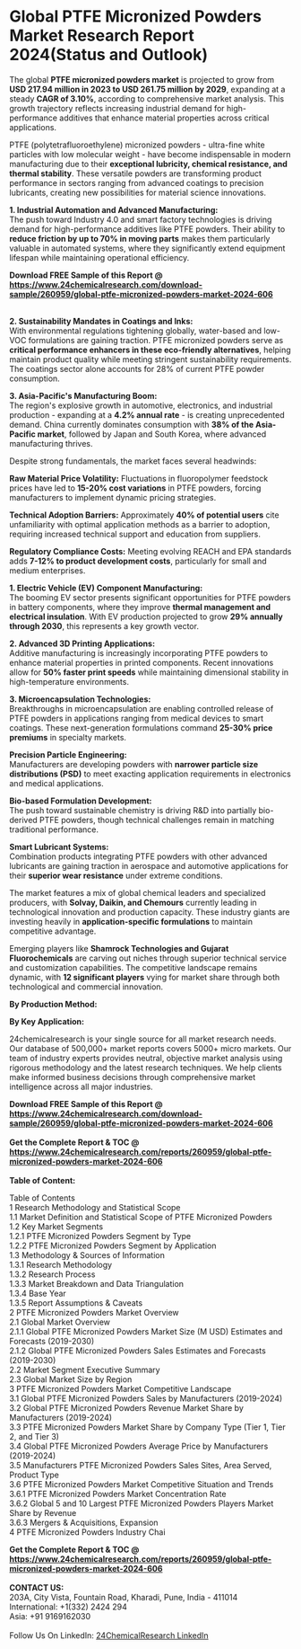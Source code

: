<h1>Global PTFE Micronized Powders Market Research Report 2024(Status and Outlook)</h1><p>The global <strong>PTFE micronized powders market</strong> is projected to grow from <strong>USD 217.94 million in 2023 to USD 261.75 million by 2029</strong>, expanding at a steady <strong>CAGR of 3.10%</strong>, according to comprehensive market analysis. This growth trajectory reflects increasing industrial demand for high-performance additives that enhance material properties across critical applications.</p><p>PTFE (polytetrafluoroethylene) micronized powders - ultra-fine white particles with low molecular weight - have become indispensable in modern manufacturing due to their <strong>exceptional lubricity, chemical resistance, and thermal stability</strong>. These versatile powders are transforming product performance in sectors ranging from advanced coatings to precision lubricants, creating new possibilities for material science innovations.</p><p><strong>1. Industrial Automation and Advanced Manufacturing:</strong><br>
The push toward Industry 4.0 and smart factory technologies is driving demand for high-performance additives like PTFE powders. Their ability to <strong>reduce friction by up to 70% in moving parts</strong> makes them particularly valuable in automated systems, where they significantly extend equipment lifespan while maintaining operational efficiency.</p><div><b>Download FREE Sample of this Report @ 
            <a href="https://www.24chemicalresearch.com/download-sample/260959/global-ptfe-micronized-powders-market-2024-606">
            https://www.24chemicalresearch.com/download-sample/260959/global-ptfe-micronized-powders-market-2024-606</a></b></div><br><p><strong>2. Sustainability Mandates in Coatings and Inks:</strong><br>
With environmental regulations tightening globally, water-based and low-VOC formulations are gaining traction. PTFE micronized powders serve as <strong>critical performance enhancers in these eco-friendly alternatives</strong>, helping maintain product quality while meeting stringent sustainability requirements. The coatings sector alone accounts for 28% of current PTFE powder consumption.</p><p><strong>3. Asia-Pacific's Manufacturing Boom:</strong><br>
The region's explosive growth in automotive, electronics, and industrial production - expanding at a <strong>4.2% annual rate</strong> - is creating unprecedented demand. China currently dominates consumption with <strong>38% of the Asia-Pacific market</strong>, followed by Japan and South Korea, where advanced manufacturing thrives.</p><p>Despite strong fundamentals, the market faces several headwinds:</p><p><strong>Raw Material Price Volatility:</strong> Fluctuations in fluoropolymer feedstock prices have led to <strong>15-20% cost variations</strong> in PTFE powders, forcing manufacturers to implement dynamic pricing strategies.</p><p><strong>Technical Adoption Barriers:</strong> Approximately <strong>40% of potential users</strong> cite unfamiliarity with optimal application methods as a barrier to adoption, requiring increased technical support and education from suppliers.</p><p><strong>Regulatory Compliance Costs:</strong> Meeting evolving REACH and EPA standards adds <strong>7-12% to product development costs</strong>, particularly for small and medium enterprises.</p><p><strong>1. Electric Vehicle (EV) Component Manufacturing:</strong><br>
The booming EV sector presents significant opportunities for PTFE powders in battery components, where they improve <strong>thermal management and electrical insulation</strong>. With EV production projected to grow <strong>29% annually through 2030</strong>, this represents a key growth vector.</p><p><strong>2. Advanced 3D Printing Applications:</strong><br>
Additive manufacturing is increasingly incorporating PTFE powders to enhance material properties in printed components. Recent innovations allow for <strong>50% faster print speeds</strong> while maintaining dimensional stability in high-temperature environments.</p><p><strong>3. Microencapsulation Technologies:</strong><br>
Breakthroughs in microencapsulation are enabling controlled release of PTFE powders in applications ranging from medical devices to smart coatings. These next-generation formulations command <strong>25-30% price premiums</strong> in specialty markets.</p><p><strong>Precision Particle Engineering:</strong><br>
    Manufacturers are developing powders with <strong>narrower particle size distributions (PSD)</strong> to meet exacting application requirements in electronics and medical applications.</p><p><strong>Bio-based Formulation Development:</strong><br>
    The push toward sustainable chemistry is driving R&amp;D into partially bio-derived PTFE powders, though technical challenges remain in matching traditional performance.</p><p><strong>Smart Lubricant Systems:</strong><br>
    Combination products integrating PTFE powders with other advanced lubricants are gaining traction in aerospace and automotive applications for their <strong>superior wear resistance</strong> under extreme conditions.</p><p>The market features a mix of global chemical leaders and specialized producers, with <strong>Solvay, Daikin, and Chemours</strong> currently leading in technological innovation and production capacity. These industry giants are investing heavily in <strong>application-specific formulations</strong> to maintain competitive advantage.</p><p>Emerging players like <strong>Shamrock Technologies and Gujarat Fluorochemicals</strong> are carving out niches through superior technical service and customization capabilities. The competitive landscape remains dynamic, with <strong>12 significant players</strong> vying for market share through both technological and commercial innovation.</p><p><strong>By Production Method:</strong></p><p><strong>By Key Application:</strong></p><p>24chemicalresearch is your single source for all market research needs. Our database of 500,000+ market reports covers 5000+ micro markets. Our team of industry experts provides neutral, objective market analysis using rigorous methodology and the latest research techniques. We help clients make informed business decisions through comprehensive market intelligence across all major industries.</p><div><b>Download FREE Sample of this Report @ 
            <a href="https://www.24chemicalresearch.com/download-sample/260959/global-ptfe-micronized-powders-market-2024-606">
            https://www.24chemicalresearch.com/download-sample/260959/global-ptfe-micronized-powders-market-2024-606</a></b></div><br><div><b>Get the Complete Report & TOC @ 
            <a href="https://www.24chemicalresearch.com/reports/260959/global-ptfe-micronized-powders-market-2024-606">
            https://www.24chemicalresearch.com/reports/260959/global-ptfe-micronized-powders-market-2024-606</a></b></div><br>
            <b>Table of Content:</b><p>Table of Contents<br />
1 Research Methodology and Statistical Scope<br />
1.1 Market Definition and Statistical Scope of PTFE Micronized Powders<br />
1.2 Key Market Segments<br />
1.2.1 PTFE Micronized Powders Segment by Type<br />
1.2.2 PTFE Micronized Powders Segment by Application<br />
1.3 Methodology & Sources of Information<br />
1.3.1 Research Methodology<br />
1.3.2 Research Process<br />
1.3.3 Market Breakdown and Data Triangulation<br />
1.3.4 Base Year<br />
1.3.5 Report Assumptions & Caveats<br />
2 PTFE Micronized Powders Market Overview<br />
2.1 Global Market Overview<br />
2.1.1 Global PTFE Micronized Powders Market Size (M USD) Estimates and Forecasts (2019-2030)<br />
2.1.2 Global PTFE Micronized Powders Sales Estimates and Forecasts (2019-2030)<br />
2.2 Market Segment Executive Summary<br />
2.3 Global Market Size by Region<br />
3 PTFE Micronized Powders Market Competitive Landscape<br />
3.1 Global PTFE Micronized Powders Sales by Manufacturers (2019-2024)<br />
3.2 Global PTFE Micronized Powders Revenue Market Share by Manufacturers (2019-2024)<br />
3.3 PTFE Micronized Powders Market Share by Company Type (Tier 1, Tier 2, and Tier 3)<br />
3.4 Global PTFE Micronized Powders Average Price by Manufacturers (2019-2024)<br />
3.5 Manufacturers PTFE Micronized Powders Sales Sites, Area Served, Product Type<br />
3.6 PTFE Micronized Powders Market Competitive Situation and Trends<br />
3.6.1 PTFE Micronized Powders Market Concentration Rate<br />
3.6.2 Global 5 and 10 Largest PTFE Micronized Powders Players Market Share by Revenue<br />
3.6.3 Mergers & Acquisitions, Expansion<br />
4 PTFE Micronized Powders Industry Chai</p><div><b>Get the Complete Report & TOC @ 
            <a href="https://www.24chemicalresearch.com/reports/260959/global-ptfe-micronized-powders-market-2024-606">
            https://www.24chemicalresearch.com/reports/260959/global-ptfe-micronized-powders-market-2024-606</a></b></div><br><b>CONTACT US:</b><br>
            203A, City Vista, Fountain Road, Kharadi, Pune, India - 411014<br>
            International: +1(332) 2424 294<br>
            Asia: +91 9169162030 <br><br>
            Follow Us On LinkedIn: <a href="https://www.linkedin.com/company/24chemicalresearch/">24ChemicalResearch LinkedIn</a>
